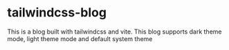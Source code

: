 # tailwindcss-blog
This is a blog built with tailwindcss and vite. This blog supports dark theme mode, light theme mode and default system theme
